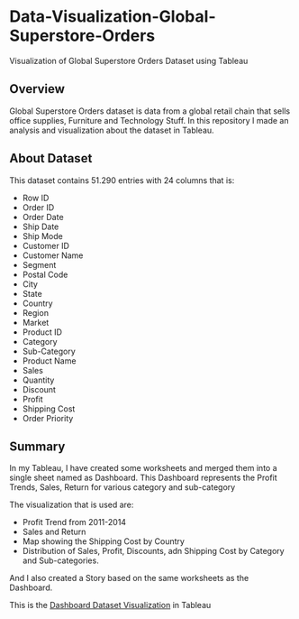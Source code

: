 # Data-Visualization-Global-Superstore-Orders
Visualization of Global Superstore Orders Dataset using Tableau

## Overview
Global Superstore Orders dataset is data from a global retail chain that sells office supplies, Furniture and Technology Stuff. In this repository I made an analysis and visualization about the dataset in Tableau.

## About Dataset
This dataset contains 51.290 entries with 24 columns that is:
- Row ID
- Order ID
- Order Date
- Ship Date
- Ship Mode
- Customer ID
- Customer Name
- Segment
- Postal Code
- City
- State
- Country
- Region
- Market
- Product ID
- Category
- Sub-Category
- Product Name
- Sales
- Quantity
- Discount
- Profit
- Shipping Cost
- Order Priority 

## Summary
In my Tableau, I have created some worksheets and merged them into a single sheet named as Dashboard. This Dashboard represents the Profit Trends, Sales, Return for various category and sub-category

The visualization that is used are:
- Profit Trend from 2011-2014
- Sales and Return
- Map showing the Shipping Cost by Country
- Distribution of Sales, Profit, Discounts, adn Shipping Cost by Category and Sub-categories.

And I also created a Story based on the same worksheets as the Dashboard.

This is the [Dashboard Dataset Visualization](
https://public.tableau.com/views/2010512071_AqilaZaharaPutri_UAS_SI_2022/Dashboard1?:language=en-US&:display_count=n&:origin=viz_share_link) in Tableau
